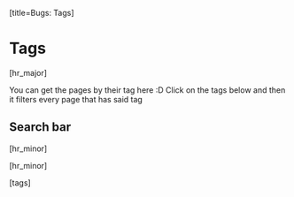 [title=Bugs: Tags]
# Tags
[hr_major]

You can get the pages by their tag here :D Click on the tags below and then it filters every page that has said tag


## Search bar
[hr_minor]  

<div id='bugs-tags' class='tags-bar' data-list='[]'></div>

[hr_minor]  

[tags]

